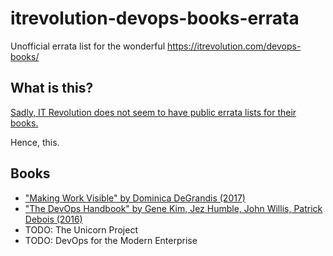 # itrevolution-devops-books-errata
Unofficial errata list for the wonderful https://itrevolution.com/devops-books/

## What is this?
[Sadly, IT Revolution does not seem to have public errata lists for their books.](https://twitter.com/m4z/status/1219335438512553984)

Hence, this.

## Books
* ["Making Work Visible" by Dominica DeGrandis (2017)](Making_Work_Visible.md)
* ["The DevOps Handbook" by Gene Kim, Jez Humble, John Willis, Patrick Debois (2016)](The_DevOps_Handbook.md)
* TODO: The Unicorn Project
* TODO: DevOps for the Modern Enterprise
